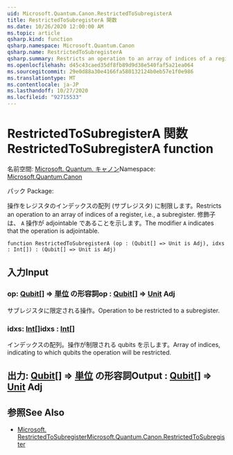 ```yaml
---
uid: Microsoft.Quantum.Canon.RestrictedToSubregisterA
title: RestrictedToSubregisterA 関数
ms.date: 10/26/2020 12:00:00 AM
ms.topic: article
qsharp.kind: function
qsharp.namespace: Microsoft.Quantum.Canon
qsharp.name: RestrictedToSubregisterA
qsharp.summary: Restricts an operation to an array of indices of a register, i.e., a subregister. The modifier `A` indicates that the operation is adjointable.
ms.openlocfilehash: d45c43caed35df8fb89d9d38e540faf5a21ea064
ms.sourcegitcommit: 29e0d88a30e4166fa580132124b0eb57e1f0e986
ms.translationtype: MT
ms.contentlocale: ja-JP
ms.lasthandoff: 10/27/2020
ms.locfileid: "92715533"
---
```

# <a name="restrictedtosubregistera-function"></a><span data-ttu-id="475d5-102">RestrictedToSubregisterA 関数</span><span class="sxs-lookup"><span data-stu-id="475d5-102">RestrictedToSubregisterA function</span></span>

<span data-ttu-id="475d5-103">名前空間: [Microsoft. Quantum. キャノン](xref:Microsoft.Quantum.Canon)</span><span class="sxs-lookup"><span data-stu-id="475d5-103">Namespace: [Microsoft.Quantum.Canon](xref:Microsoft.Quantum.Canon)</span></span>

<span data-ttu-id="475d5-104">パック [](https://nuget.org/packages/)</span><span class="sxs-lookup"><span data-stu-id="475d5-104">Package: [](https://nuget.org/packages/)</span></span>


<span data-ttu-id="475d5-105">操作をレジスタのインデックスの配列 (サブレジスタ) に制限します。</span><span class="sxs-lookup"><span data-stu-id="475d5-105">Restricts an operation to an array of indices of a register, i.e., a subregister.</span></span>
<span data-ttu-id="475d5-106">修飾子は、 `A` 操作が adjointable であることを示します。</span><span class="sxs-lookup"><span data-stu-id="475d5-106">The modifier `A` indicates that the operation is adjointable.</span></span>

```qsharp
function RestrictedToSubregisterA (op : (Qubit[] => Unit is Adj), idxs : Int[]) : (Qubit[] => Unit is Adj)
```


## <a name="input"></a><span data-ttu-id="475d5-107">入力</span><span class="sxs-lookup"><span data-stu-id="475d5-107">Input</span></span>

### <a name="op--qubit--unit-adj"></a><span data-ttu-id="475d5-108">op: [Qubit](xref:microsoft.quantum.lang-ref.qubit)[] => [単位](xref:microsoft.quantum.lang-ref.unit) の形容詞</span><span class="sxs-lookup"><span data-stu-id="475d5-108">op : [Qubit](xref:microsoft.quantum.lang-ref.qubit)[] => [Unit](xref:microsoft.quantum.lang-ref.unit) Adj</span></span>

<span data-ttu-id="475d5-109">サブレジスタに限定される操作。</span><span class="sxs-lookup"><span data-stu-id="475d5-109">Operation to be restricted to a subregister.</span></span>


### <a name="idxs--int"></a><span data-ttu-id="475d5-110">idxs: [Int](xref:microsoft.quantum.lang-ref.int)[]</span><span class="sxs-lookup"><span data-stu-id="475d5-110">idxs : [Int](xref:microsoft.quantum.lang-ref.int)[]</span></span>

<span data-ttu-id="475d5-111">インデックスの配列。操作が制限される qubits を示します。</span><span class="sxs-lookup"><span data-stu-id="475d5-111">Array of indices, indicating to which qubits the operation will be restricted.</span></span>



## <a name="output--qubit--unit-adj"></a><span data-ttu-id="475d5-112">出力: [Qubit](xref:microsoft.quantum.lang-ref.qubit)[] => [単位](xref:microsoft.quantum.lang-ref.unit) の形容詞</span><span class="sxs-lookup"><span data-stu-id="475d5-112">Output : [Qubit](xref:microsoft.quantum.lang-ref.qubit)[] => [Unit](xref:microsoft.quantum.lang-ref.unit) Adj</span></span>



## <a name="see-also"></a><span data-ttu-id="475d5-113">参照</span><span class="sxs-lookup"><span data-stu-id="475d5-113">See Also</span></span>

- [<span data-ttu-id="475d5-114">Microsoft. RestrictedToSubregister</span><span class="sxs-lookup"><span data-stu-id="475d5-114">Microsoft.Quantum.Canon.RestrictedToSubregister</span></span>](xref:Microsoft.Quantum.Canon.RestrictedToSubregister)